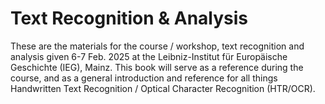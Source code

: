 # Text Recognition & Analysis

These are the materials for the course / workshop, text recognition and analysis given 6-7 Feb. 2025 at the Leibniz-Institut für Europäische Geschichte (IEG), Mainz. This book will serve as a reference during the course, and as a general introduction and reference for all things Handwritten Text Recognition / Optical Character Recognition (HTR/OCR).
